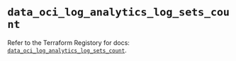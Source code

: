 # `data_oci_log_analytics_log_sets_count`

Refer to the Terraform Registory for docs: [`data_oci_log_analytics_log_sets_count`](https://registry.terraform.io/providers/oracle/oci/6.18.0/docs/data-sources/log_analytics_log_sets_count).

